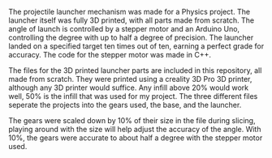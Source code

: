 The projectile launcher mechanism was made for a Physics project. The launcher itself was fully 3D printed, with all parts made from scratch. The angle of launch is controlled by a stepper motor and an Arduino Uno, controlling the degree with up to half a degree of precision. The launcher landed on a specified target ten times out of ten, earning a perfect grade for accuracy. The code for the stepper motor was made in C++.

The files for the 3D printed launcher parts are included in this repository, all made from scratch. They were printed using a creality 3D Pro 3D printer, although any 3D printer would suffice. Any infill above 20% would work well, 50% is the infill that was used for my project. The three different files seperate the projects into the gears used, the base, and the launcher. 

The gears were scaled down by 10% of their size in the file during slicing, playing around with the size will help adjust the accuracy of the angle. With 10%, the gears were accurate to about half a degree with the stepper motor used.
